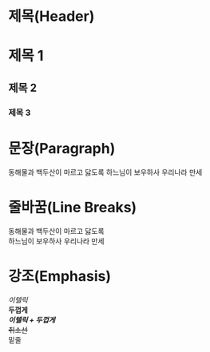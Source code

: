 # 제목(Header)

# 제목 1

## 제목 2

### 제목 3

# 문장(Paragraph)

동해물과 백두산이 마르고 닳도록
하느님이 보우하사 우리나라 만세

# 줄바꿈(Line Breaks)

동해물과 백두산이 마르고 닳도록 <br/>
하느님이 보우하사 우리나라 만세

# 강조(Emphasis)

_이텔릭_<br/>
**두껍게**  
**_이텔릭 + 두껍게_**  
~~취소선~~  
밑줄
